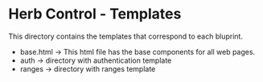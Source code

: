 # Herb Control - Templates
This directory contains the templates that correspond to each bluprint.
- base.html -> This html file has the base components for all web pages. 
- auth -> directory with authentication template
- ranges -> directory with ranges template